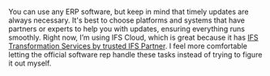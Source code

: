You can use any ERP software, but keep in mind that timely updates are always necessary. It's best to choose platforms and systems that have partners or experts to help you with updates, ensuring everything runs smoothly. Right now, I’m using IFS Cloud, which is great because it has [IFS Transformation Services by trusted IFS Partner](https://www.novacura.com/ifs-services-upgrades/). I feel more comfortable letting the official software rep handle these tasks instead of trying to figure it out myself.	

